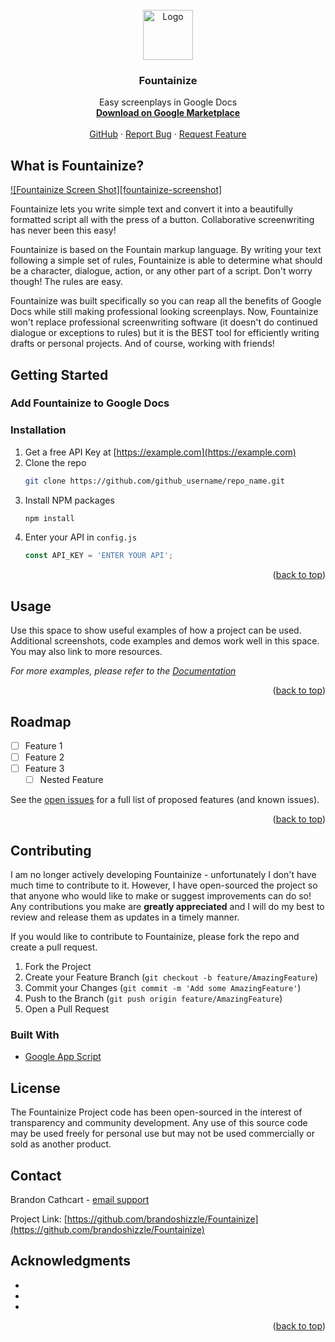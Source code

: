<!-- PROJECT LOGO -->
<br />
<div align="center">
  <a href="https://github.com/brandoshizzle/Fountainize">
    <img src="https://lh3.googleusercontent.com/v9jA_DbmV28t_u-NGw80Lxl0oUErm3dBIDtbHORcfbfUUb7eXUksx9JxL8yWCaTxq_FesmXE" alt="Logo" width="80" height="80">
  </a>

<h3 align="center">Fountainize</h3>

  <p align="center">
    Easy screenplays in Google Docs
    <br />
    <a href="https://workspace.google.com/marketplace/app/fountainize/82574770793"><strong>Download on Google Marketplace</strong></a>
    <br />
    <br />
    <a href="https://github.com/brandoshizzle/Fountainize">GitHub</a>
    ·
    <a href="https://github.com/brandoshizzle/Fountainize/issues">Report Bug</a>
    ·
    <a href="https://github.com/brandoshizzle/Fountainize/issues">Request Feature</a>
  </p>
</div>

<!-- ABOUT THE PROJECT -->
## What is Fountainize?

[![Fountainize Screen Shot][fountainize-screenshot]](https://example.com)

Fountainize lets you write simple text and convert it into a beautifully formatted script all with the press of a button. Collaborative screenwriting has never been this easy!

Fountainize is based on the Fountain markup language. By writing your text following a simple set of rules, Fountainize is able to determine what should be a character, dialogue, action, or any other part of a script. Don't worry though! The rules are easy.

Fountainize was built specifically so you can reap all the benefits of Google Docs while still making professional looking screenplays. Now, Fountainize won't replace professional screenwriting software (it doesn't do continued dialogue or exceptions to rules) but it is the BEST tool for efficiently writing drafts or personal projects. And of course, working with friends!

<!-- GETTING STARTED -->
## Getting Started

### Add Fountainize to Google Docs



### Installation

1. Get a free API Key at [https://example.com](https://example.com)
2. Clone the repo
   ```sh
   git clone https://github.com/github_username/repo_name.git
   ```
3. Install NPM packages
   ```sh
   npm install
   ```
4. Enter your API in `config.js`
   ```js
   const API_KEY = 'ENTER YOUR API';
   ```

<p align="right">(<a href="#top">back to top</a>)</p>



<!-- USAGE EXAMPLES -->
## Usage

Use this space to show useful examples of how a project can be used. Additional screenshots, code examples and demos work well in this space. You may also link to more resources.

_For more examples, please refer to the [Documentation](https://example.com)_

<p align="right">(<a href="#top">back to top</a>)</p>



<!-- ROADMAP -->
## Roadmap

- [ ] Feature 1
- [ ] Feature 2
- [ ] Feature 3
    - [ ] Nested Feature

See the [open issues](https://github.com/github_username/repo_name/issues) for a full list of proposed features (and known issues).

<p align="right">(<a href="#top">back to top</a>)</p>



<!-- CONTRIBUTING -->
## Contributing

I am no longer actively developing Fountainize - unfortunately I don't have much time to contribute to it. However, I have open-sourced the project so that anyone who would like to make or suggest improvements can do so! Any contributions you make are **greatly appreciated** and I will do my best to review and release them as updates in a timely manner.

If you would like to contribute to Fountainize, please fork the repo and create a pull request.

1. Fork the Project
2. Create your Feature Branch (`git checkout -b feature/AmazingFeature`)
3. Commit your Changes (`git commit -m 'Add some AmazingFeature'`)
4. Push to the Branch (`git push origin feature/AmazingFeature`)
5. Open a Pull Request

### Built With

* [Google App Script](https://developers.google.com/apps-script)


<!-- LICENSE -->
## License

The Fountainize Project code has been open-sourced in the interest of transparency and community development. Any use of this source code may be used freely for personal use but may not be used commercially or sold as another product.


<!-- CONTACT -->
## Contact

Brandon Cathcart - [email support](fountainize@brandoncathcart.com)

Project Link: [https://github.com/brandoshizzle/Fountainize](https://github.com/brandoshizzle/Fountainize)


<!-- ACKNOWLEDGMENTS -->
## Acknowledgments

* []()
* []()
* []()

<p align="right">(<a href="#top">back to top</a>)</p>


